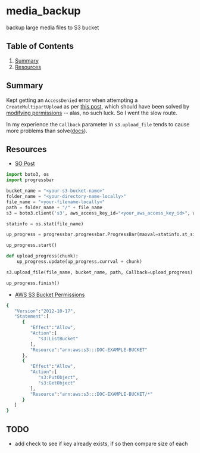# media_backup
backup large media files to S3 bucket

## Table of Contents
1. [Summary](README.md#summary)
2. [Resources](README.md#resources)

## Summary

Kept getting an `AccessDenied` error when attempting a `CreateMultipartUpload` as per [this post](https://stackoverflow.com/a/50118024/14343465), which should have been solved by [modifying permissions](https://stackoverflow.com/questions/52541933/accessdenied-when-calling-the-createmultipartupload-operation-in-django-using-dj) -- alas, no such luck. So I went the slow route.

In my experience the `Callback` parameter in `s3.upload_file` tends to cause more problems than solve([docs](https://boto3.amazonaws.com/v1/documentation/api/latest/guide/s3-uploading-files.html#the-callback-parameter)).

## Resources

- [SO Post](https://stackoverflow.com/a/53826161/14343465)

```python
import boto3, os
import progressbar

bucket_name = "<your-s3-bucket-name>"
folder_name = "<your-directory-name-locally>"
file_name = "<your-filename-locally>"
path = folder_name + "/" + file_name
s3 = boto3.client('s3', aws_access_key_id="<your_aws_access_key_id>", aws_secret_access_key="<your_aws_secret_access_key>")

statinfo = os.stat(file_name)

up_progress = progressbar.progressbar.ProgressBar(maxval=statinfo.st_size)

up_progress.start()

def upload_progress(chunk):
    up_progress.update(up_progress.currval + chunk)

s3.upload_file(file_name, bucket_name, path, Callback=upload_progress)

up_progress.finish()
```

- [AWS S3 Bucket Permissions](https://aws.amazon.com/premiumsupport/knowledge-center/s3-console-access-certain-bucket/)

```bash
{
   "Version":"2012-10-17",
   "Statement":[
      {
         "Effect":"Allow",
         "Action":[
            "s3:ListBucket"
         ],
         "Resource":"arn:aws:s3:::DOC-EXAMPLE-BUCKET"
      },
      {
         "Effect":"Allow",
         "Action":[
            "s3:PutObject",
            "s3:GetObject"
         ],
         "Resource":"arn:aws:s3:::DOC-EXAMPLE-BUCKET/*"
      }
   ]
}
```

## TODO
- add check to see if key already exists, if so then compare size of each
